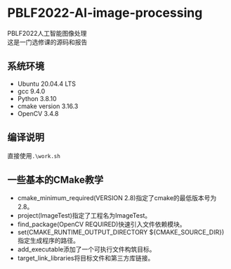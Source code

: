 # PBLF2022-AI-image-processing
PBLF2022人工智能图像处理  
这是一门选修课的源码和报告
## 系统环境
- Ubuntu 20.04.4 LTS
- gcc 9.4.0
- Python 3.8.10
- cmake version 3.16.3
- OpenCV 3.4.8

## 编译说明
直接使用`.\work.sh`


## 一些基本的CMake教学
- cmake_minimum_required(VERSION 2.8)指定了cmake的最低版本号为2.8。
- project(ImageTest)指定了工程名为ImageTest。
- find_package(OpenCV REQUIRED)快速引入文件依赖模块。
- set(CMAKE_RUNTIME_OUTPUT_DIRECTORY ${CMAKE_SOURCE_DIR}) 指定生成程序的路径。
- add_executable添加了一个可执行文件构筑目标。
- target_link_libraries将目标文件和第三方库链接。